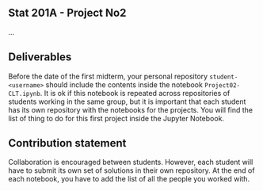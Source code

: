 ## Stat 201A - Project No2

...

## Deliverables

Before the date of the first midterm, your personal repository `student-<username>` should include the contents inside the notebook `Project02-CLT.ipynb`. It is ok if this notebook is repeated across repositories of students working in the same group, but it is important that each student has its own repository with the notebooks for the projects. You will find the list of thing to do for this first project inside the Jupyter Notebook. 

## Contribution statement

Collaboration is encouraged between students. However, each student will have to submit its own set of solutions in their own repository. At the end of each notebook, you have to add the list of all the people you worked with. 
